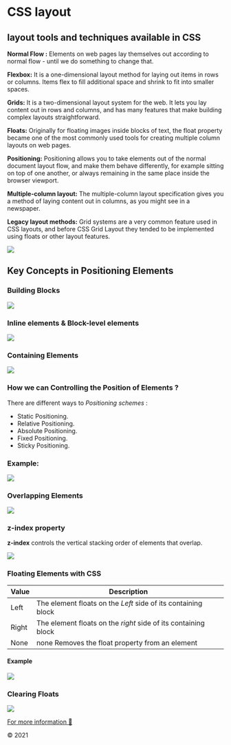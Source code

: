 # CSS layout


## layout tools and techniques available in CSS
**Normal Flow :**
Elements on web pages lay themselves out according to normal flow - until we do something to change that. 

**Flexbox:**
It is a one-dimensional layout method for laying out items in rows or columns. Items flex to fill additional space and shrink to fit into smaller spaces. 

**Grids:**
It is a two-dimensional layout system for the web. It lets you lay content out in rows and columns, and has many features that make building complex layouts straightforward. 

**Floats:**
Originally for floating images inside blocks of text, the float property became one of the most commonly used tools for creating multiple column layouts on web pages.

**Positioning:**
Positioning allows you to take elements out of the normal document layout flow, and make them behave differently, for example sitting on top of one another, or always remaining in the same place inside the browser viewport. 

**Multiple-column layout:**
The multiple-column layout specification gives you a method of laying content out in columns, as you might see in a newspaper.

**Legacy layout methods:**
Grid systems are a very common feature used in CSS layouts, and before CSS Grid Layout they tended to be implemented using floats or other layout features.


![](https://cdn.codecoda.com/themes/user/site/default/asset/img/blog/CSS-layout-1.png)


## Key Concepts in Positioning Elements

### Building Blocks

![](https://image.slidesharecdn.com/web-building-blocks-101028134802-phpapp02/95/web-building-blocks-21-638.jpg)

### Inline elements & Block-level elements 


![](https://media.gcflearnfree.org/content/5e82363212da9215e057b928_03_30_2020/block_vs_inline_diagram.png) 

### Containing Elements

 ![](https://slideplayer.com/slide/17564349/103/images/4/The+CSS+containing+element.jpg)



### How we can Controlling the Position of Elements ?

There are different ways to *Positioning schemes* :

* Static Positioning.
* Relative Positioning.
* Absolute Positioning.
* Fixed Positioning.
* Sticky Positioning.


 ### Example:


 ![](https://hackernoon.com/drafts/t2w3yae.png)


### Overlapping Elements


![](https://i.stack.imgur.com/6rHIz.png)


### z-index property 

**z-index** controls the vertical stacking order of elements that overlap.

![](https://miro.medium.com/max/500/1*gWXT42nAT-lU1VgrICsCKg.png)


### Floating Elements with CSS


| Value | Description |
| ----------- | ----------- |
| Left |The  element floats on the *Left* side of its containing block |
| Right |The  element floats on the *right* side of its containing block |
| None |none	Removes the float property from an element |

#### Example


 ![](https://i0.wp.com/css-tricks.com/wp-content/uploads/2021/03/web-text-wrap.png)


### Clearing Floats

![](https://image.slidesharecdn.com/5-2nestingandfloatingelements-120228114035-phpapp02/95/52-nesting-and-floating-elements-7-728.jpg)




[For more information 🙂](https://developer.mozilla.org/en-US/docs/Learn/CSS/CSS_layout)



&copy; 2021